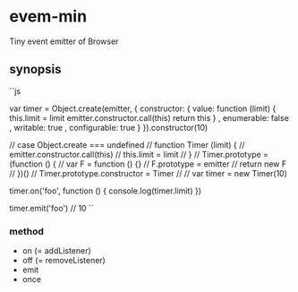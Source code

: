 # evem-min

Tiny event emitter of Browser

## synopsis

``js
<script src="path/to/evem-min.js"></script>
var timer = Object.create(emitter, {
    constructor: {
        value: function (limit) {
            this.limit = limit
            emitter.constructor.call(this)
            return this
        }
      , enumerable: false
      , writable: true
      , configurable: true
    }
}).constructor(10)

// case Object.create === undefined
// function Timer (limit) {
//     emitter.constructor.call(this)
//     this.limit = limit
// }
// Timer.prototype = (function () {
//     var F = function () {}
//     F.prototype = emitter
//     return new F
// })()
// Timer.prototype.constructor = Timer
//
// var timer = new Timer(10)

timer.on('foo', function () { console.log(timer.limit) })

timer.emit('foo') // 10
``


### method

- on (= addListener)
- off (= removeListener)
- emit
- once
